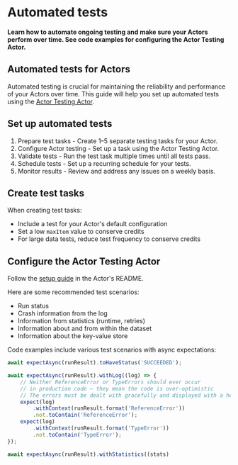 # Automated tests

**Learn how to automate ongoing testing and make sure your Actors perform over time. See code examples for configuring the Actor Testing Actor.**

## Automated tests for Actors

Automated testing is crucial for maintaining the reliability and performance of your Actors over time. This guide will help you set up automated tests using the [Actor Testing Actor](https://apify.com/pocesar/actor-testing).

## Set up automated tests

1. Prepare test tasks - Create 1–5 separate testing tasks for your Actor.
2. Configure Actor testing - Set up a task using the Actor Testing Actor.
3. Validate tests - Run the test task multiple times until all tests pass.
4. Schedule tests - Set up a recurring schedule for your tests.
5. Monitor results - Review and address any issues on a weekly basis.

## Create test tasks

When creating test tasks:

* Include a test for your Actor's default configuration
* Set a low `maxItem` value to conserve credits
* For large data tests, reduce test frequency to conserve credits

## Configure the Actor Testing Actor

Follow the [setup guide](https://apify.com/pocesar/actor-testing) in the Actor's README.

Here are some recommended test scenarios:

* Run status
* Crash information from the log
* Information from statistics (runtime, retries)
* Information about and from within the dataset
* Information about the key-value store

Code examples include various test scenarios with async expectations:

```javascript
await expectAsync(runResult).toHaveStatus('SUCCEEDED');

await expectAsync(runResult).withLog((log) => {
    // Neither ReferenceError or TypeErrors should ever occur
    // in production code – they mean the code is over-optimistic
    // The errors must be dealt with gracefully and displayed with a helpful message to the user
    expect(log)
        .withContext(runResult.format('ReferenceError'))
        .not.toContain('ReferenceError');
    expect(log)
        .withContext(runResult.format('TypeError'))
        .not.toContain('TypeError');
});

await expectAsync(runResult).withStatistics((stats)